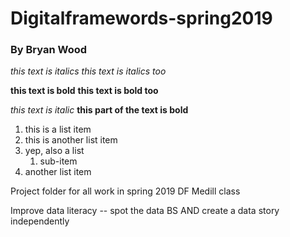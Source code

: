 # Digitalframewords-spring2019
### By Bryan Wood

*this text is italics*
_this text is italics too_

**this text is bold**
__this text is bold too__

*this text is italic* __this part of the text is bold__

  1. this is a list item
  2. this is another list item
  3. yep, also a list
      1. sub-item
  4. another list item

Project folder for all work in spring 2019 DF Medill class

Improve data literacy -- spot the data BS AND create a data story independently
